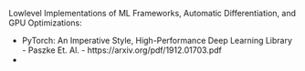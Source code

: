 Lowlevel Implementations of ML Frameworks, Automatic Differentiation, and GPU Optimizations:

<ul>
<li> PyTorch: An Imperative Style, High-Performance
Deep Learning Library - Paszke Et. Al. - https://arxiv.org/pdf/1912.01703.pdf <li>
<ul>
